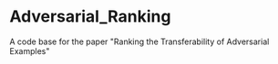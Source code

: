 # Adversarial_Ranking
A code base for the paper "Ranking the Transferability of Adversarial Examples"

